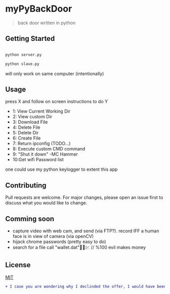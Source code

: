 # myPyBackDoor
> back door written in python 

## Getting Started 
```python

python server.py

python slave.py 

```
will only work on same computer (intentionally) 


## Usage
press X and follow on screen instructions to do Y
  - 1: View Current Working Dir
  - 2: View custom Dir
  - 3: Download File 
  - 4: Delete File 
  - 5: Delete Dir  
  - 6: Create File 
  - 7: Return ipconfig (TODO...) 
  - 8: Execute custom CMD command 
  - 9: "Shut it down" -MC Hammer 
  - 10:Get wifi Password list 
  
one could use my python keylogger to extent this app 
  
  
 ## Contributing
Pull requests are welcome. For major changes, please open an issue first to discuss what you would like to change.

## Comming soon 
* capture video with web cam, and send (via FTP?). record IFF a human face is in view of camera (via openCV) 
* hijack chrome passwords (pretty easy to do)
* search for a file call "wallet.dat"💯😈💹 // %100 evil makes money 

## License
[MIT](https://choosealicense.com/licenses/mit/)

```diff
+ I case you are wondering why I declinded the offer, I would have been a 'software developer' who programs only "10-20% of the time"👀... they refused to tell me what I would be doing the rest of the time. 
```
